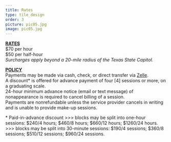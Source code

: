 ```yaml
---
title: Rates
type: tile_design
order: 3
picture: pic05.jpg
image: pic05.jpg
---
```

<u><strong>RATES</strong></u>
<br>
$70 per hour
<br>
$50 per half-hour
<br>
<i>Surcharges apply beyond a 20-mile radius of the Texas State Capitol.</i>

<u><strong>POLICY</strong></u>
<br>
Payments may be made via cash, check, or direct transfer via  <a href= "https://www.zellepay.com/get-started" target="_blank">Zelle</a>.
<br>
A discount* is offered for advance payment of four [4] sessions or more, on a graduating scale.
<br>
24-hour minimum advance notice (email or text message) of nonappearance is required to cancel billing of a session.
<br>
Payments are nonrefundable unless the service provider cancels in writing and is unable to provide make-up
sessions.

<p style="font-size:14px">
* Paid-in-advance discount >>> blocks may be split into one-hour sessions: $240/4 hours; $460/8 hours; $660/12 hours; $1260/24 hours. >>> blocks may be split into 30-minute sessions: $190/4 sessions; $360/8 sessions; $510/12 sessions; $960/24 sessions.
</i>
</p>
